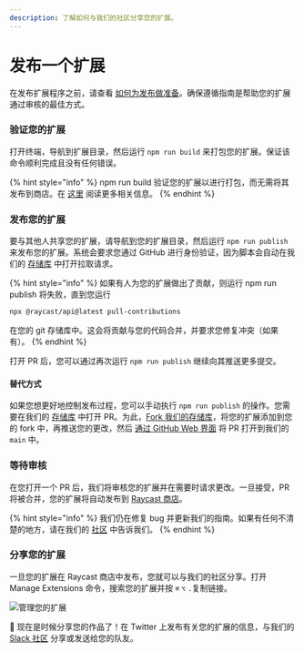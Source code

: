 ```yaml
---
description: 了解如何与我们的社区分享您的扩展。
---
```


# 发布一个扩展

在发布扩展程序之前，请查看 [如何为发布做准备](https://developers.raycast.com/basics/prepare-an-extension-for-store)。确保遵循指南是帮助您的扩展通过审核的最佳方式。

### 验证您的扩展

打开终端，导航到扩展目录，然后运行 ​​`npm run build` 来打包您的扩展。保证该命令顺利完成且没有任何错误。

{% hint style="info" %}
npm run build 验证您的扩展以进行打包，而无需将其发布到商店。在 [这里](https://developers.raycast.com/information/tools/cli#build) 阅读更多相关信息。
{% endhint %}

### 发布您的扩展

要与其他人共享您的扩展，请导航到您的扩展目录，然后运行 `​​npm run publish` 来发布您的扩展。系统会要求您通过 GitHub 进行身份验证，因为脚本会自动在我们的 [存储库](https://github.com/raycast/extensions) 中打开拉取请求。

{% hint style="info" %}
如果有人为您的扩展做出了贡献，则运行 npm run publish 将失败，直到您运行

```bash
npx @raycast/api@latest pull-contributions
```

在您的 git 存储库中。这会将贡献与您的代码合并，并要求您修复冲突（如果有）。
{% endhint %}

打开 PR 后，您可以通过再次运行 `npm run publish` 继续向其推送更多提交。

#### 替代方式

如果您想更好地控制发布过程，您可以手动执行 `npm run publish` 的操作。您需要在我们的 [存储库](https://github.com/raycast/extensions) 中打开 PR。为此，[Fork 我们的存储库](https://docs.github.com/en/get-started/quickstart/fork-a-repo)，将您的扩展添加到您的 fork 中，再推送您的更改，然后 [通过 GitHub Web 界面](https://docs.github.com/en/github/collaborating-with-pull-requests/proposing-changes-to-your-work-with-pull-requests/creating-a-pull-request-from-a-fork) 将 PR 打开到我们的 `main` 中。

### 等待审核

在您打开一个 PR 后，我们将审核您的扩展并在需要时请求更改。一旦接受，PR 将被合并，您的扩展将自动发布到 [Raycast 商店](https://raycast.com/store)。

{% hint style="info" %}
我们仍在修复 bug 并更新我们的指南。如果有任何不清楚的地方，请在我们的 [社区](https://raycast.com/community) 中告诉我们。
{% endhint %}

### 分享您的扩展

一旦您的扩展在 Raycast 商店中发布，您就可以与我们的社区分享。打开 Manage Extensions 命令，搜索您的扩展并按 `⌘` `⌥` `.`复制链接。

![管理您的扩展](../.gitbook/assets/basics-manage-extensions.png)

🚀 现在是时候分享您的作品了！在 Twitter 上发布有关您的扩展的信息，与我们的 [Slack 社区](https://raycast.com/community) 分享或发送给您的队友。
